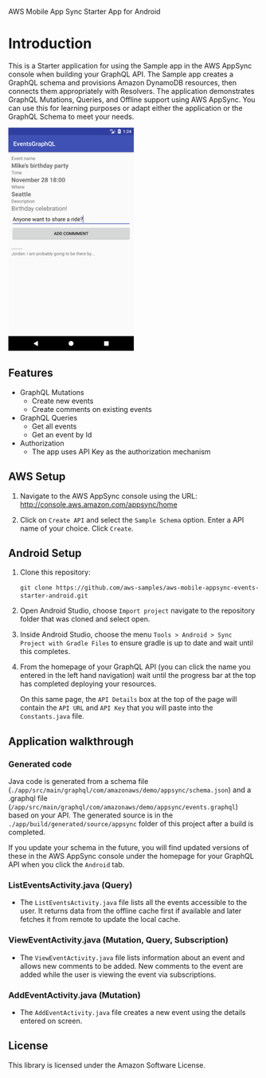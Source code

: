 AWS Mobile App Sync Starter App for Android

# Introduction

This is a Starter application for using the Sample app in the AWS AppSync console when building your GraphQL API. The Sample app creates a GraphQL schema and provisions Amazon DynamoDB resources, then connects them appropriately with Resolvers. The application demonstrates GraphQL Mutations, Queries, and Offline support using AWS AppSync. You can use this for learning purposes or adapt either the application or the GraphQL Schema to meet your needs.

<img src="media/event_details.png" width="50%"></img>

## Features

- GraphQL Mutations
  - Create new events
  - Create comments on existing events
- GraphQL Queries
  - Get all events
  - Get an event by Id
- Authorization
  - The app uses API Key as the authorization mechanism

## AWS Setup

1. Navigate to the AWS AppSync console using the URL: http://console.aws.amazon.com/appsync/home

2. Click on `Create API` and select the `Sample Schema` option. Enter a API name of your choice. Click `Create`.

## Android Setup

1. Clone this repository:

	```
	git clone https://github.com/aws-samples/aws-mobile-appsync-events-starter-android.git
	```

2. Open Android Studio, choose `Import project` navigate to the repository folder that was cloned and select open.

3. Inside Android Studio, choose the menu `Tools > Android > Sync Project with Gradle Files` to ensure gradle is up to date and wait until this completes.

4. From the homepage of your GraphQL API (you can click the name you entered in the left hand navigation) wait until the progress bar at the top has completed deploying your resources. 

	On this same page, the `API Details` box at the top of the page will contain the `API URL` and `API Key` that you will paste into the `Constants.java` file.

## Application walkthrough

### Generated code

Java code is generated from a schema file (`./app/src/main/graphql/com/amazonaws/demo/appsync/schema.json`) and a .graphql file (`/app/src/main/graphql/com/amazonaws/demo/appsync/events.graphql`) based on your API. The generated source is in the `./app/build/generated/source/appsync` folder of this project after a build is completed.

If you update your schema in the future, you will find updated versions of these in the AWS AppSync console under the homepage for your GraphQL API when you click the `Android` tab.

### ListEventsActivity.java (Query)

- The `ListEventsActivity.java` file lists all the events accessible to the user. It returns data from the offline cache first if available and later fetches it from remote to update the local cache.

### ViewEventActivity.java (Mutation, Query, Subscription)

- The `ViewEventActivity.java` file lists information about an event and allows new comments to be added. New comments to the event are added while the user is viewing the event via subscriptions.

### AddEventActivity.java (Mutation)

- The `AddEventActivity.java` file creates a new event using the details entered on screen.

## License

This library is licensed under the Amazon Software License.

